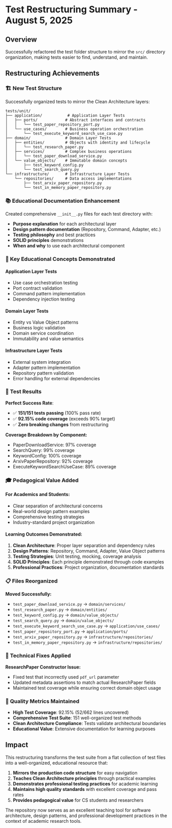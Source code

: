 # Test Restructuring Summary - August 5, 2025

## Overview
Successfully refactored the test folder structure to mirror the `src/` directory organization, making tests easier to find, understand, and maintain.

## Restructuring Achievements

### 🏗️ New Test Structure
Successfully organized tests to mirror the Clean Architecture layers:

```
tests/unit/
├── application/           # Application Layer Tests
│   ├── ports/            # Abstract interfaces and contracts
│   │   └── test_paper_repository_port.py
│   └── use_cases/        # Business operation orchestration
│       └── test_execute_keyword_search_use_case.py
├── domain/               # Domain Layer Tests  
│   ├── entities/         # Objects with identity and lifecycle
│   │   └── test_research_paper.py
│   ├── services/         # Complex business operations
│   │   └── test_paper_download_service.py
│   └── value_objects/    # Immutable domain concepts
│       ├── test_keyword_config.py
│       └── test_search_query.py
└── infrastructure/       # Infrastructure Layer Tests
    └── repositories/     # Data access implementations
        ├── test_arxiv_paper_repository.py
        └── test_in_memory_paper_repository.py
```

### 📚 Educational Documentation Enhancement

Created comprehensive `__init__.py` files for each test directory with:
- **Purpose explanation** for each architectural layer
- **Design pattern documentation** (Repository, Command, Adapter, etc.)
- **Testing philosophy** and best practices
- **SOLID principles** demonstrations
- **When and why** to use each architectural component

### 🎯 Key Educational Concepts Demonstrated

#### **Application Layer Tests**
- Use case orchestration testing
- Port contract validation
- Command pattern implementation
- Dependency injection testing

#### **Domain Layer Tests** 
- Entity vs Value Object patterns
- Business logic validation
- Domain service coordination
- Immutability and value semantics

#### **Infrastructure Layer Tests**
- External system integration
- Adapter pattern implementation  
- Repository pattern validation
- Error handling for external dependencies

### 🧪 Test Results

**Perfect Success Rate**: 
- ✅ **151/151 tests passing** (100% pass rate)
- ✅ **92.15% code coverage** (exceeds 90% target)
- ✅ **Zero breaking changes** from restructuring

**Coverage Breakdown by Component:**
- PaperDownloadService: 97% coverage
- SearchQuery: 99% coverage  
- KeywordConfig: 100% coverage
- ArxivPaperRepository: 92% coverage
- ExecuteKeywordSearchUseCase: 89% coverage

### 🎓 Pedagogical Value Added

#### **For Academics and Students:**
- Clear separation of architectural concerns
- Real-world design pattern examples
- Comprehensive testing strategies
- Industry-standard project organization

#### **Learning Outcomes Demonstrated:**
1. **Clean Architecture**: Proper layer separation and dependency rules
2. **Design Patterns**: Repository, Command, Adapter, Value Object patterns
3. **Testing Strategies**: Unit testing, mocking, coverage analysis
4. **SOLID Principles**: Each principle demonstrated through code examples
5. **Professional Practices**: Project organization, documentation standards

### 📋 Files Reorganized

**Moved Successfully:**
- `test_paper_download_service.py` → `domain/services/`
- `test_research_paper.py` → `domain/entities/`
- `test_keyword_config.py` → `domain/value_objects/`
- `test_search_query.py` → `domain/value_objects/`
- `test_execute_keyword_search_use_case.py` → `application/use_cases/`
- `test_paper_repository_port.py` → `application/ports/`
- `test_arxiv_paper_repository.py` → `infrastructure/repositories/`
- `test_in_memory_paper_repository.py` → `infrastructure/repositories/`

### 🔧 Technical Fixes Applied

**ResearchPaper Constructor Issue:**
- Fixed test that incorrectly used `pdf_url` parameter
- Updated metadata assertions to match actual ResearchPaper fields
- Maintained test coverage while ensuring correct domain object usage

### 🌟 Quality Metrics Maintained

- **High Test Coverage**: 92.15% (52/662 lines uncovered)
- **Comprehensive Test Suite**: 151 well-organized test methods
- **Clean Architecture Compliance**: Tests validate architectural boundaries
- **Educational Value**: Extensive documentation for learning purposes

## Impact

This restructuring transforms the test suite from a flat collection of test files into a well-organized, educational resource that:

1. **Mirrors the production code structure** for easy navigation
2. **Teaches Clean Architecture principles** through practical examples  
3. **Demonstrates professional testing practices** for academic learning
4. **Maintains high quality standards** with excellent coverage and pass rates
5. **Provides pedagogical value** for CS students and researchers

The repository now serves as an excellent teaching tool for software architecture, design patterns, and professional development practices in the context of academic research tools.
